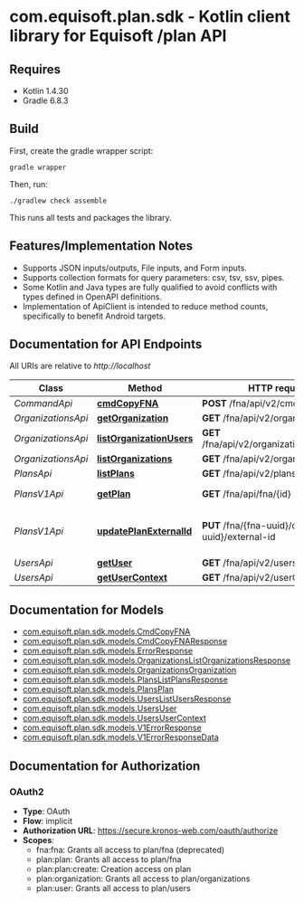 # com.equisoft.plan.sdk - Kotlin client library for Equisoft /plan API

## Requires

* Kotlin 1.4.30
* Gradle 6.8.3

## Build

First, create the gradle wrapper script:

```
gradle wrapper
```

Then, run:

```
./gradlew check assemble
```

This runs all tests and packages the library.

## Features/Implementation Notes

* Supports JSON inputs/outputs, File inputs, and Form inputs.
* Supports collection formats for query parameters: csv, tsv, ssv, pipes.
* Some Kotlin and Java types are fully qualified to avoid conflicts with types defined in OpenAPI definitions.
* Implementation of ApiClient is intended to reduce method counts, specifically to benefit Android targets.

<a name="documentation-for-api-endpoints"></a>
## Documentation for API Endpoints

All URIs are relative to *http://localhost*

Class | Method | HTTP request | Description
------------ | ------------- | ------------- | -------------
*CommandApi* | [**cmdCopyFNA**](docs/CommandApi.md#cmdcopyfna) | **POST** /fna/api/v2/cmd/copy/fna | 
*OrganizationsApi* | [**getOrganization**](docs/OrganizationsApi.md#getorganization) | **GET** /fna/api/v2/organizations/{id} | 
*OrganizationsApi* | [**listOrganizationUsers**](docs/OrganizationsApi.md#listorganizationusers) | **GET** /fna/api/v2/organizations/{id}/users | 
*OrganizationsApi* | [**listOrganizations**](docs/OrganizationsApi.md#listorganizations) | **GET** /fna/api/v2/organizations | 
*PlansApi* | [**listPlans**](docs/PlansApi.md#listplans) | **GET** /fna/api/v2/plans | 
*PlansV1Api* | [**getPlan**](docs/PlansV1Api.md#getplan) | **GET** /fna/api/fna/{id} | Returns the plan
*PlansV1Api* | [**updatePlanExternalId**](docs/PlansV1Api.md#updateplanexternalid) | **PUT** /fna/{fna-uuid}/client/{client-uuid}/external-id | Update client UUID id of an FNA
*UsersApi* | [**getUser**](docs/UsersApi.md#getuser) | **GET** /fna/api/v2/users/{id} | 
*UsersApi* | [**getUserContext**](docs/UsersApi.md#getusercontext) | **GET** /fna/api/v2/userContext | 


<a name="documentation-for-models"></a>
## Documentation for Models

 - [com.equisoft.plan.sdk.models.CmdCopyFNA](docs/CmdCopyFNA.md)
 - [com.equisoft.plan.sdk.models.CmdCopyFNAResponse](docs/CmdCopyFNAResponse.md)
 - [com.equisoft.plan.sdk.models.ErrorResponse](docs/ErrorResponse.md)
 - [com.equisoft.plan.sdk.models.OrganizationsListOrganizationsResponse](docs/OrganizationsListOrganizationsResponse.md)
 - [com.equisoft.plan.sdk.models.OrganizationsOrganization](docs/OrganizationsOrganization.md)
 - [com.equisoft.plan.sdk.models.PlansListPlansResponse](docs/PlansListPlansResponse.md)
 - [com.equisoft.plan.sdk.models.PlansPlan](docs/PlansPlan.md)
 - [com.equisoft.plan.sdk.models.UsersListUsersResponse](docs/UsersListUsersResponse.md)
 - [com.equisoft.plan.sdk.models.UsersUser](docs/UsersUser.md)
 - [com.equisoft.plan.sdk.models.UsersUserContext](docs/UsersUserContext.md)
 - [com.equisoft.plan.sdk.models.V1ErrorResponse](docs/V1ErrorResponse.md)
 - [com.equisoft.plan.sdk.models.V1ErrorResponseData](docs/V1ErrorResponseData.md)


<a name="documentation-for-authorization"></a>
## Documentation for Authorization

<a name="OAuth2"></a>
### OAuth2

- **Type**: OAuth
- **Flow**: implicit
- **Authorization URL**: https://secure.kronos-web.com/oauth/authorize
- **Scopes**: 
  - fna:fna: Grants all access to plan/fna (deprecated)
  - plan:plan: Grants all access to plan/fna
  - plan:plan:create: Creation access on plan
  - plan:organization: Grants all access to plan/organizations
  - plan:user: Grants all access to plan/users

